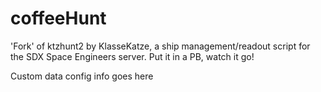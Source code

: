 # coffeeHunt
'Fork' of ktzhunt2 by KlasseKatze, a ship management/readout script for the SDX Space Engineers server.
Put it in a PB, watch it go!

Custom data config info goes here
